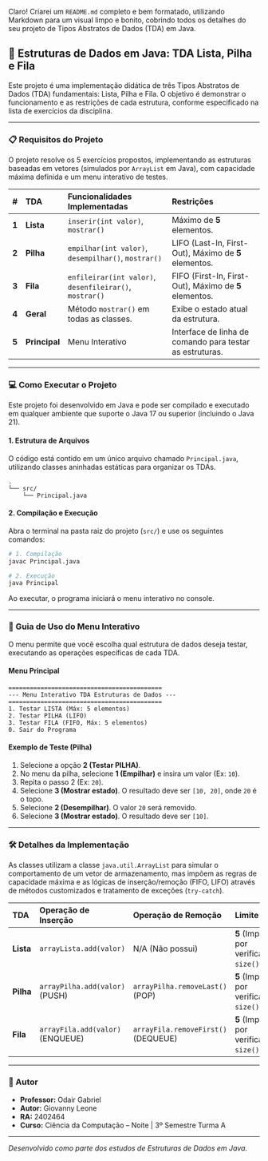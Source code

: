 Claro\! Criarei um `README.md` completo e bem formatado, utilizando Markdown para um visual limpo e bonito, cobrindo todos os detalhes do seu projeto de Tipos Abstratos de Dados (TDA) em Java.

## 🚀 Estruturas de Dados em Java: TDA Lista, Pilha e Fila

Este projeto é uma implementação didática de três Tipos Abstratos de Dados (TDA) fundamentais: Lista, Pilha e Fila. O objetivo é demonstrar o funcionamento e as restrições de cada estrutura, conforme especificado na lista de exercícios da disciplina.

-----

### 📋 Requisitos do Projeto

O projeto resolve os 5 exercícios propostos, implementando as estruturas baseadas em vetores (simulados por `ArrayList` em Java), com capacidade máxima definida e um menu interativo de testes.

| \# | TDA | Funcionalidades Implementadas | Restrições |
| :---: | :--- | :--- | :--- |
| **1** | **Lista** | `inserir(int valor)`, `mostrar()` | Máximo de **5** elementos. |
| **2** | **Pilha** | `empilhar(int valor)`, `desempilhar()`, `mostrar()` | LIFO (Last-In, First-Out), Máximo de **5** elementos. |
| **3** | **Fila** | `enfileirar(int valor)`, `desenfileirar()`, `mostrar()` | FIFO (First-In, First-Out), Máximo de **5** elementos. |
| **4** | **Geral** | Método `mostrar()` em todas as classes. | Exibe o estado atual da estrutura. |
| **5** | **Principal** | Menu Interativo | Interface de linha de comando para testar as estruturas. |

-----

### 💻 Como Executar o Projeto

Este projeto foi desenvolvido em Java e pode ser compilado e executado em qualquer ambiente que suporte o Java 17 ou superior (incluindo o Java 21).

#### 1\. Estrutura de Arquivos

O código está contido em um único arquivo chamado `Principal.java`, utilizando classes aninhadas estáticas para organizar os TDAs.

```
.
└── src/
    └── Principal.java
```

#### 2\. Compilação e Execução

Abra o terminal na pasta raiz do projeto (`src/`) e use os seguintes comandos:

```bash
# 1. Compilação
javac Principal.java

# 2. Execução
java Principal
```

Ao executar, o programa iniciará o menu interativo no console.

-----

### 📖 Guia de Uso do Menu Interativo

O menu permite que você escolha qual estrutura de dados deseja testar, executando as operações específicas de cada TDA.

#### Menu Principal

```
===========================================
--- Menu Interativo TDA Estruturas de Dados ---
===========================================
1. Testar LISTA (Máx: 5 elementos)
2. Testar PILHA (LIFO)
3. Testar FILA (FIFO, Máx: 5 elementos)
0. Sair do Programa
```

#### Exemplo de Teste (Pilha)

1.  Selecione a opção **2 (Testar PILHA)**.
2.  No menu da pilha, selecione **1 (Empilhar)** e insira um valor (Ex: `10`).
3.  Repita o passo 2 (Ex: `20`).
4.  Selecione **3 (Mostrar estado)**. O resultado deve ser `[10, 20]`, onde `20` é o topo.
5.  Selecione **2 (Desempilhar)**. O valor `20` será removido.
6.  Selecione **3 (Mostrar estado)**. O resultado deve ser `[10]`.

-----

### 🛠️ Detalhes da Implementação

As classes utilizam a classe `java.util.ArrayList` para simular o comportamento de um vetor de armazenamento, mas impõem as regras de capacidade máxima e as lógicas de inserção/remoção (FIFO, LIFO) através de métodos customizados e tratamento de exceções (`try-catch`).

| TDA | Operação de Inserção | Operação de Remoção | Limite |
| :--- | :--- | :--- | :--- |
| **Lista** | `arrayLista.add(valor)` | N/A (Não possui) | **5** (Imposto por verificação `size()`) |
| **Pilha** | `arrayPilha.add(valor)` (PUSH) | `arrayPilha.removeLast()` (POP) | **5** (Imposto por verificação `size()`) |
| **Fila** | `arrayFila.add(valor)` (ENQUEUE) | `arrayFila.removeFirst()` (DEQUEUE) | **5** (Imposto por verificação `size()`) |

-----

### 👤 Autor

* **Professor:** Odair Gabriel
* **Autor:** Giovanny Leone
* **RA:** 2402464
* **Curso:** Ciência da Computação – Noite | 3º Semestre Turma A

-----

*Desenvolvido como parte dos estudos de Estruturas de Dados em Java.*
